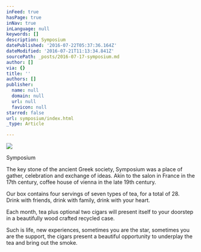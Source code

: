 ```yaml
---
inFeed: true
hasPage: true
inNav: true
inLanguage: null
keywords: []
description: Symposium
datePublished: '2016-07-22T05:37:36.164Z'
dateModified: '2016-07-21T11:13:34.841Z'
sourcePath: _posts/2016-07-17-symposium.md
author: []
via: {}
title: ''
authors: []
publisher:
  name: null
  domain: null
  url: null
  favicon: null
starred: false
url: symposium/index.html
_type: Article

---
```

![](https://the-grid-user-content.s3-us-west-2.amazonaws.com/44ca6268-7524-4965-a44d-f03324d74fbe.jpg)

Symposium

The key stone of the ancient Greek society, Symposium was a place of gather, celebration and exchange of ideas. Akin to the salon in France in the 17th century, coffee house of vienna in the late 19th century. 

Our box contains four servings of seven types of tea, for a total of 28\.   
Drink with friends, drink with family, drink with your heart.

Each month, tea plus optional two cigars will present itself to your doorstep in a beautifully wood crafted recycled case.

Such is life, new experiences, sometimes you are the star, sometimes you are the support, the cigars present a beautiful opportunity to underplay the tea and bring out the smoke.